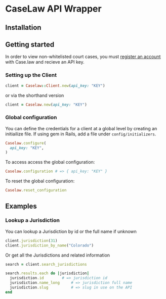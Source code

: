 # CaseLaw API Wrapper

## Installation

## Getting started

In order to view non-whitelisted court cases, you must [register an account](https://case.law/user/register/) with Case.law and recieve an API key.

### Setting up the Client

``` ruby
client = Caselaw::Client.new(api_key: "KEY")
```

or via the shorthand version

``` ruby
client = Caselaw.new(api_key: "KEY")
```

### Global configuration

You can define the credentials for a client at a global level by creating an initiailize file. If using gem in Rails, add a file under `config/initializers`.

``` ruby
Caselaw.configure(
  api_key: "KEY",
)
```

To access access the global configuration:

``` ruby
Caselaw.configuration # => { api_key: "KEY" }
```

To reset the global configuration:

``` ruby
Caselaw.reset_configuration
```

## Examples

### Lookup a Jurisdiction

You can lookup a Jurisdiction by id or the full name if unknown

```ruby
client.jurisdiction(31)
client.jurisdiction_by_name("Colorado")
```

Or get all the Jurisdictions and related information

```ruby
search = client.search_jurisdictions

search.results.each do |jurisdiction|
  jurisdiction.id	     # => jurisdiction id
  jurisdiction.name_long     # => jurisdiction full name
  jurisdiction.slug          # => slug in use on the API
end
```
